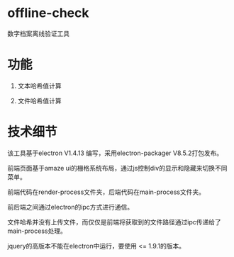 # offline-check
数字档案离线验证工具

# 功能

1. 文本哈希值计算

2. 文件哈希值计算

# 技术细节

该工具基于electron V1.4.13 编写，采用electron-packager V8.5.2打包发布。

前端页面基于amaze ui的栅格系统布局，通过js控制div的显示和隐藏来切换不同菜单。

前端代码在render-process文件夹，后端代码在main-process文件夹。

前后端之间通过electron的ipc方式进行通信。

文件哈希并没有上传文件，而仅仅是前端将获取到的文件路径通过ipc传递给了main-process处理。

jquery的高版本不能在electron中运行，要使用 <= 1.9.1的版本。